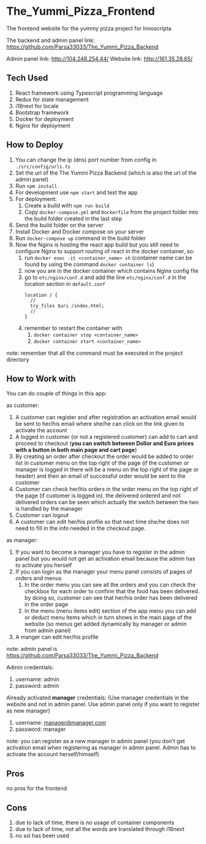 # The_Yummi_Pizza_Frontend
The frontend website for the yummy pizza project for Innoscripta

The backend and admin panel link: https://github.com/Parsa33033/The_Yummi_Pizza_Backend 

Admin panel link: http://104.248.254.44/
Website link: http://161.35.28.65/

## Tech Used

1) React framework using Typescript programming language
2) Redux for state management
3) i18next for locale
4) Bootstrap framework
5) Docker for deployment
6) Nginx for deployment

## How to Deploy

1) You can change the ip (dns) port number from config in  ```./src/config/urls.ts```
2) Set the url of the The Yummi Pizza Backend (which is also the url of the admin panel)
3) Run `npm install`
3) For development use `npm start` and test the app
4) For deployment:
    1. Create a build with `npm run build`
    2. Copy `docker-compose.yml` and `Dockerfile` from the project folder into the build folder created in the last step
5) Send the build folder on the server
6) Install Docker and Docker compose on your server
7) Run `docker-compose up` command in the build folder
8) Now the Nginx is hosting the react app build but you still need to configure Nginx to support routing of react in the docker container, so:
    1. run `docker exec -it <container_name> sh` (container name can be found by using the command `docker container ls`)
    2. now you are in the docker container which contains Nginx config file
    3. go to `etc/nginx/conf.d` and add the line `etc/nginx/conf.d` in the location section in `default.conf`
        ```$xslt
        location / {
          //
          try_files $uri /index.html;
          //
        }
        ``` 
    4. remember to restart the container with 
        1. `docker container stop <container_name>`
        2. `docker container start <container_name>`
    
note: remember that all the command must be executed in the project directory 

## How to Work with

You can do couple of things in this app:

as customer:

1) A customer can register and after registration an activation email would be sent to her/his email where she/he can click on the link given to activate the account
2) A logged in customer (or not a registered customer) can add to cart and proceed to checkout (**you can switch between Dollor and Euro prices with a button in both main page and cart page**)
3) By creating an order after checkout the order would be added to order list in customer menu on the top right of the page (if the customer or manager is logged in there will be a menu on the top right of the page or header) and then
an email of successful order would be sent to the customer
4) Customer can check her/his orders in the order menu on the top right of the page (if customer is logged in). the delivered ordered and not delivered orders can be seen which actually the switch between the two is handled by the manager
5) Customer can logout
6) A customer can edit her/his profile so that next time she/he does not need to fill in the info needed in the checkout page. 

as manager:

1) If you want to become a manager you have to register in the admin panel but you would not get an activation email because the admin has to activate you herself
2) If you can login as the manager your menu panel consists of pages of orders and menus
    1. In the order menu you can see all the orders and you can check the checkbox for each order to confirm that the food has been delivered. by doing so, customer can see that her/his order has been delivered in the order page
    2. In the menu (menu items edit) section of the app menu you can add or deduct menu items which in turn shows in the main page of the website (so menus get added dynamically by manager or admin from admin panel)
3) A manger can edit her/his profile

    
note: admin panel is https://github.com/Parsa33033/The_Yummi_Pizza_Backend

    
Admin credentials:
1) username: admin
2) password: admin

Already activated **manager** credentials: (Use manager credentials in the website and not in admin panel. Use admin panel only if you want to register as new manager)
1) username: manager@manager.com
2) password: manager

note: you can register as a new manager in admin panel (you don't get activation email when registering as manager in admin panel. Admin has to activate the account herself/himself)

## Pros
no pros for the frontend

## Cons
1) due to lack of time, there is no usage of container components
2) due to lack of time, not all the words are translated through i18next
3) no ssl has been used
